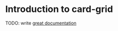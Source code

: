 # Introduction to card-grid

TODO: write [great documentation](http://jacobian.org/writing/great-documentation/what-to-write/)
